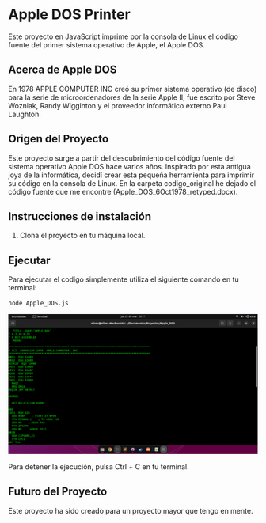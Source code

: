 # Apple DOS Printer

Este proyecto en JavaScript imprime por la consola de Linux el código fuente del primer sistema operativo de Apple, el Apple DOS.

## Acerca de Apple DOS

En 1978 APPLE COMPUTER INC creó su primer sistema operativo (de disco) para la serie de microordenadores de la serie Apple II, fue escrito por Steve Wozniak, Randy Wigginton y el proveedor informático externo Paul Laughton.

## Origen del Proyecto

Este proyecto surge a partir del descubrimiento del código fuente del sistema operativo Apple DOS hace varios años. Inspirado por esta antigua joya de la informática, decidí crear esta pequeña herramienta para imprimir su código en la consola de Linux.
En la carpeta codigo_original he dejado el código fuente que me encontre (Apple_DOS_6Oct1978_retyped.docx).

## Instrucciones de instalación

1. Clona el proyecto en tu máquina local.

## Ejecutar

Para ejecutar el codigo simplemente utiliza el siguiente comando en tu terminal:

```bash
node Apple_DOS.js
```
![appleDOSejecucion](https://raw.githubusercontent.com/OliverCasuso/terminal-linux-apple-dos/main/codigo_original/Captura%20desde%202024-03-21%2020-17-16.png)

Para detener la ejecución, pulsa Ctrl + C en tu terminal.

## Futuro del Proyecto

Este proyecto ha sido creado para un proyecto mayor que tengo en mente.
